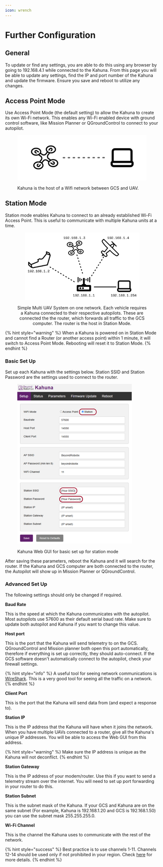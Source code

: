 ```yaml
---
icon: wrench
---
```


# Further Configuration

## General

To update or find any settings, you are able to do this using any browser by going to 192.168.4.1 while connected to the Kahuna. From this page you will be able to update any settings, find the IP and port number of the Kahuna and update the firmware. Ensure you save and reboot to utilize any changes.

## Access Point Mode

Use Access Point Mode (the default setting) to allow the Kahuna to create its own Wi-Fi network. This enables any Wi-Fi enabled device with ground control software, like Mission Planner or QGroundControl to connect to your autopilot.

<figure><img src="../.gitbook/assets/SingleUASSystem.png" alt="" width="563"><figcaption><p>Kahuna is the host of a Wifi network between GCS and UAV. </p></figcaption></figure>

## Station Mode

Station mode enables Kahuna to connect to an already established Wi-Fi Access Point. This is useful to communicate with multiple Kahuna units at a time.&#x20;

<div align="center" data-full-width="false"><figure><img src="../.gitbook/assets/MultiUASSystem.png" alt="" width="375"><figcaption><p>Simple Multi UAV System on one network. Each vehicle requires a Kahuna connected to their respective autopilots. These are connected the the router, which forwards all traffic to the GCS computer. The router is the host in Station Mode.</p></figcaption></figure></div>

{% hint style="warning" %}
When a Kahuna is powered on in Station Mode and cannot find a Router (or another access point) within 1 minute, it will switch to Access Point Mode. Rebooting will reset it to Station Mode.&#x20;
{% endhint %}

### Basic Set Up

Set up each Kahuna with the settings below. Station SSID and Station Password are the settings used to connect to the router.

<figure><img src="../.gitbook/assets/KahunaStationModeSetUpSimple (2).png" alt="" width="375"><figcaption><p>Kahuna Web GUI for basic set up for station mode</p></figcaption></figure>

After saving these parameters, reboot the Kahuna and it will search for the router. If the Kahuna and GCS computer are both connected to the router, the Autopilot will show up in Mission Planner or QGroundControl.

### Advanced Set Up

The following settings should only be changed if required.&#x20;

**Baud Rate**

This is the speed at which the Kahuna communicates with the autopilot. Most autopilots use 57600 as their default serial baud rate. Make sure to update both autopilot and Kahuna if you want to change this value.



**Host port**

This is the port that the Kahuna will send telemetry to on the GCS. QGroundControl and Mission planner both open this port automatically, therefore if everything is set up correctly, they should auto-connect. If the GCS software doesn't automatically connect to the autopilot, check your firewall settings.

{% hint style="info" %}
A useful tool for seeing network communications is [WireShark](https://www.wireshark.org/). This is a very good tool for seeing all the traffic on a network.
{% endhint %}



**Client Port**

This is the port that the Kahuna will send data from (and expect a response to).&#x20;



**Station IP**

This is the IP address that the Kahuna will have when it joins the network. When you have multiple UAVs connected to a router, give all the Kahuna's unique IP addresses. You will be able to access the Web GUI from this address.

{% hint style="warning" %}
Make sure the IP address is unique as the Kahuna will not deconflict.&#x20;
{% endhint %}



**Station Gateway**

This is the IP address of your modem/router. Use this if you want to send a telemetry stream over the internet. You will need to set up port forwarding in your router to do this.&#x20;



**Station Subnet**

This is the subnet mask of the Kahuna. If your GCS and Kahuna are on the same subnet (For example, Kahuna is 192.168.1.20 and GCS is 192.168.1.50) you can use the subnet mask 255.255.255.0.



**Wi-Fi Channel**

This is the channel the Kahuna uses to communicate with the rest of the network.&#x20;

{% hint style="success" %}
Best practice is to use channels 1-11. Channels 12-14 should be used only if not prohibited in your region. Check [here](https://en.wikipedia.org/wiki/List_of_WLAN_channels) for more details.
{% endhint %}
